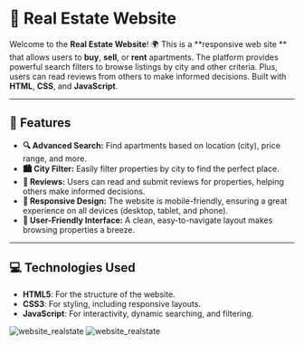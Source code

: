 # 🏡 Real Estate Website

Welcome to the **Real Estate Website**! 🌍 This is a **responsive web site ** that allows users to **buy**, **sell**, or **rent** apartments. The platform provides powerful search filters to browse listings by city and other criteria. Plus, users can read reviews from others to make informed decisions. Built with **HTML**, **CSS**, and **JavaScript**.

---

## 🚀 Features

- **🔍 Advanced Search:** Find apartments based on location (city), price range, and more.
- **🏙️ City Filter:** Easily filter properties by city to find the perfect place.
- **📝 Reviews:** Users can read and submit reviews for properties, helping others make informed decisions.
- **📱 Responsive Design:** The website is mobile-friendly, ensuring a great experience on all devices (desktop, tablet, and phone).
- **💬 User-Friendly Interface:** A clean, easy-to-navigate layout makes browsing properties a breeze.

---

## 💻 Technologies Used

- **HTML5**: For the structure of the website.
- **CSS3**: For styling, including responsive layouts.
- **JavaScript**: For interactivity, dynamic searching, and filtering.

![website_realstate ](rstatee)
![website_realstate ](rstate)

